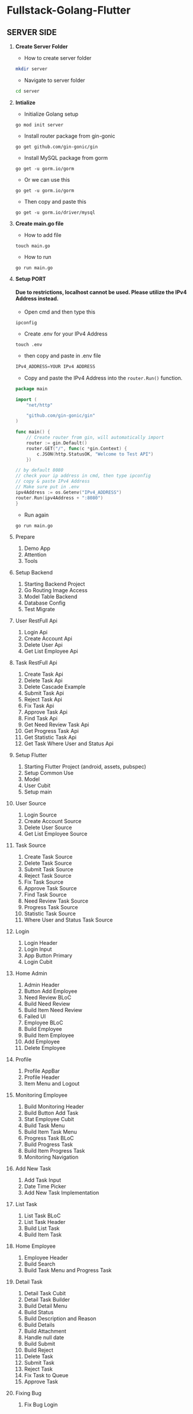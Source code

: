 # Fullstack-Golang-Flutter

## SERVER SIDE

1. **Create Server Folder**

   - How to create server folder

   ```bash
   mkdir server
   ```

   - Navigate to server folder

   ```bash
   cd server
   ```

2. **Intialize**

   - Initialize Golang setup

   ```
   go mod init server
   ```

   - Install router package from gin-gonic

   ```
   go get github.com/gin-gonic/gin
   ```

   - Install MySQL package from gorm

   ```
   go get -u gorm.io/gorm
   ```

   - Or we can use this

   ```
   go get -u gorm.io/gorm
   ```

   - Then copy and paste this

   ```
   go get -u gorm.io/driver/mysql
   ```

3. **Create main.go file**

   - How to add file

   ```
   touch main.go
   ```

    - How to run
    ```
    go run main.go
    ```

4. **Setup PORT**
 
    #### Due to restrictions, localhost cannot be used. Please utilize the IPv4 Address instead.

    - Open cmd and then type this
    ```
    ipconfig
    ```
    - Create .env for your IPv4 Address

    ```
    touch .env
    ```

    - then copy and paste in .env file

    ```go
    IPv4_ADDRESS=YOUR IPv4 ADDRESS
    ```

    - Copy and paste the IPv4 Address into the `router.Run()` function.

    ```go
    package main

    import (
        "net/http"

        "github.com/gin-gonic/gin"
    )

    func main() {
        // Create router from gin, will automatically import
        router := gin.Default()
        router.GET("/", func(c *gin.Context) {
            c.JSON(http.StatusOK, "Welcome to Test API")
        })

    // by default 8080
    // check your ip address in cmd, then type ipconfig
    // copy & paste IPv4 Address
    // Make sure put in .env
    ipv4Address := os.Getenv("IPv4_ADDRESS")
    router.Run(ipv4Address + ":8080")
    }
    ```

     - Run again
    ```
    go run main.go
    ```




























1. Prepare
	1. Demo App
	2. Attention
	3. Tools	
2. Setup Backend
	1. Starting Backend Project
	2. Go Routing Image Access
	3. Model Table Backend
	4. Database Config
	5. Test Migrate
3. User RestFull Api
	1. Login Api
	2. Create Account Api
	3. Delete User Api
	4. Get List Employee Api
4. Task RestFull Api
	1. Create Task Api
	2. Delete Task Api
	3. Delete Cascade Example
	4. Submit Task Api
	5. Reject Task Api
	6. Fix Task Api
	7. Approve Task Api
	8. Find Task Api
	9. Get Need Review Task Api
	10. Get Progress Task Api
	11. Get Statistic Task Api
	12. Get Task Where User and Status Api
5. Setup Flutter
	1. Starting Flutter Project (android, assets, pubspec)
	2. Setup Common Use
	3. Model
	4. User Cubit
	5. Setup main
6. User Source
	1. Login Source
	2. Create Account Source
	3. Delete User Source
	4. Get List Employee Source
7. Task Source
	1. Create Task Source
	2. Delete Task Source
	3. Submit Task Source
	4. Reject Task Source
	5. Fix Task Source
	6. Approve Task Source
	7. Find Task Source
	8. Need Review Task Source
	9. Progress Task Source
	10. Statistic Task Source
	11. Where User and Status Task Source
8. Login
	1. Login Header
	2. Login Input
	3. App Button Primary
	4. Login Cubit
9. Home Admin
	1. Admin Header
	2. Button Add Employee
	3. Need Review BLoC
	4. Build Need Review
	5. Build Item Need Review
	6. Failed UI
	7. Employee BLoC
	8. Build Employee
	9. Build Item Employee
	10. Add Employee
	11. Delete Employee
10. Profile
	1. Profile AppBar
	2. Profile Header
	3. Item Menu and Logout
11. Monitoring Employee
	1. Build Monitoring Header
	2. Build Button Add Task
	3. Stat Employee Cubit
	4. Build Task Menu
	5. Build Item Task Menu
	6. Progress Task BLoC
	7. Build Progress Task
	8. Build Item Progress Task
	9. Monitoring Navigation
12. Add New Task
	1. Add Task Input
	2. Date Time Picker
	3. Add New Task Implementation
13. List Task
	1. List Task BLoC
	2. List Task Header
	3. Build List Task
	4. Build Item Task
14. Home Employee
	1. Employee Header
	2. Build Search
	3. Build Task Menu and Progress Task
15. Detail Task
	1. Detail Task Cubit
	2. Detail Task Builder
	3. Build Detail Menu
	4. Build Status
	5. Build Description and Reason
	6. Build Details
	7. Build Attachment
	8. Handle null date
	9. Build Submit
	10. Build Reject
	11. Delete Task
	12. Submit Task
	13. Reject Task
	14. Fix Task to Queue
	15. Approve Task
16. Fixing Bug
	1. Fix Bug Login